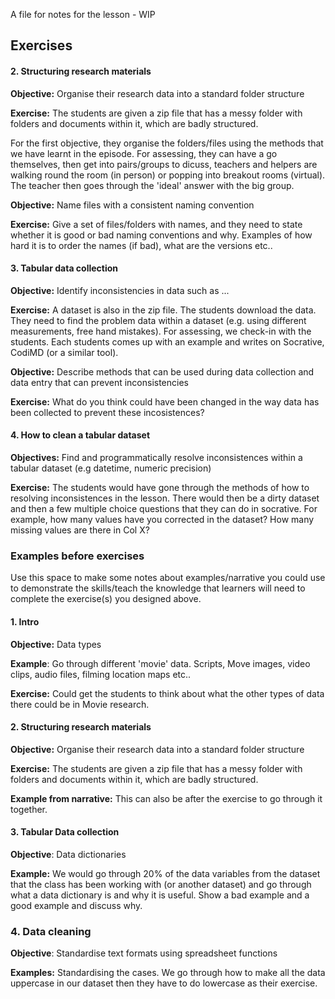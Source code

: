 A file for notes for the lesson - WIP

## Exercises

#### 2. Structuring research materials

**Objective:** Organise their research data into a standard folder structure

**Exercise:** The students are given a zip file that has a messy folder with folders and documents within it, which are badly structured.

For the first objective, they organise the folders/files using the methods that we have learnt in the episode. For assessing, they can have a go themselves, then get into pairs/groups to dicuss, teachers and helpers are walking round the room (in person) or popping into breakout rooms (virtual). The teacher then goes through the 'ideal' answer with the big group.

**Objective:** Name files with a consistent naming convention

**Exercise:** Give a set of files/folders with names, and they need to state whether it is good or bad naming conventions and why. Examples of how hard it is to order the names (if bad), what are the versions etc..

#### 3. Tabular data collection

**Objective:** Identify inconsistencies in data such as ...

**Exercise:** A dataset is also in the zip file. The students download the data. They need to find the problem data within a dataset (e.g. using different measurements, free hand mistakes). For assessing, we check-in with the students. Each students comes up with an example and writes on Socrative, CodiMD (or a similar tool).

**Objective:** Describe methods that can be used during data collection and data entry that can prevent inconsistencies

**Exercise:** What do you think could have been changed in the way data has been collected to prevent these incosistences?

#### 4. How to clean a tabular dataset

**Objectives:** Find and programmatically resolve inconsistences within a tabular dataset (e.g datetime, numeric precision)

**Exercise:** The students would have gone through the methods of how to resolving inconsistences in the lesson. There would then be a dirty dataset and then a few multiple choice questions that they can do in socrative. For example, how many values have you corrected in the dataset? How many missing values are there in Col X?

### Examples before exercises
Use this space to make some notes about examples/narrative you could use to demonstrate the skills/teach the knowledge that learners will need to complete the exercise(s) you designed above. 

#### 1. Intro

**Objective:** Data types 

**Example**: Go through different 'movie' data. Scripts, Move images, video clips, audio files, filming location maps etc..

**Exercise:** Could get the students to think about what the other types of data there could be in Movie research.  

#### 2. Structuring research materials

**Objective:** Organise their research data into a standard folder structure

**Exercise:** The students are given a zip file that has a messy folder with folders and documents within it, which are badly structured.

**Example from narrative:** This can also be after the exercise to go through it together.

#### 3. Tabular Data collection

**Objective**: Data dictionaries 

**Example:** We would go through 20% of the data variables from the dataset that the class has been working with (or another dataset) and go through what a data dictionary is and why it is useful. Show a bad example and a good example and discuss why.

### 4. Data cleaning 

**Objective**: Standardise text formats using spreadsheet functions

**Examples:** Standardising the cases. We go through how to make all the data uppercase in our dataset then they have to do lowercase as their exercise.
